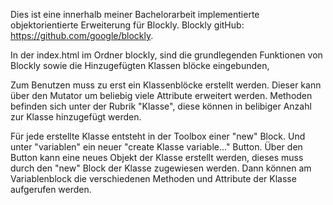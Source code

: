 Dies ist eine innerhalb meiner Bachelorarbeit implementierte objektorientierte Erweiterung für Blockly. Blockly gitHub: https://github.com/google/blockly.

In der index.html im Ordner blockly, sind die grundlegenden Funktionen von Blockly sowie die Hinzugefügten Klassen blöcke eingebunden,

Zum Benutzen muss zu erst ein Klassenblöcke erstellt werden. Dieser kann über den Mutator um beliebig viele Attribute erweitert werden. Methoden befinden sich unter der Rubrik "Klasse", diese können in belibiger Anzahl zur Klasse hinzugefügt werden.

Für jede erstellte Klasse entsteht in der Toolbox einer "new" Block. Und unter "variablen" ein neuer "create Klasse variable..." Button. Über den Button kann eine neues Objekt der Klasse erstellt werden, dieses muss durch den "new" Block der Klasse zugewiesen werden. Dann können am Variablenblock die verschiedenen Methoden und Attribute der Klasse aufgerufen werden.
